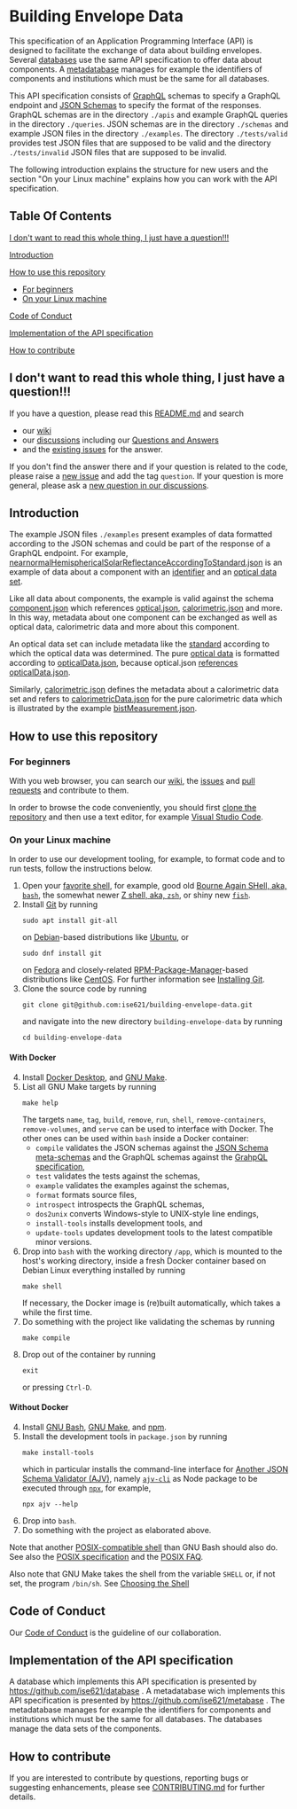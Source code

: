 # Building Envelope Data

This specification of an Application Programming Interface (API) is designed to facilitate the exchange of data about building envelopes. Several [databases](https://github.com/ise621/database) use the same API specification to offer data about components. A [metadatabase](https://github.com/ise621/metabase) manages for example the identifiers of components and institutions which must be the same for all databases.

This API specification consists of [GraphQL](https://graphql.org) schemas to specify a GraphQL endpoint and [JSON Schemas](https://json-schema.org) to specify the format of the responses.
GraphQL schemas are in the directory `./apis` and example GraphQL queries in the directory `./queries`. JSON schemas are in the directory `./schemas` and example JSON files in the directory `./examples`. The directory `./tests/valid` provides test JSON files that are supposed to be valid and the directory `./tests/invalid` JSON files that are supposed to be invalid.

The following introduction explains the structure for new users and the section "On your Linux machine" explains how you can work with the API specification.

## Table Of Contents

[I don't want to read this whole thing, I just have a question!!!](#i-dont-want-to-read-this-whole-thing-i-just-have-a-question)

[Introduction](#introduction)

[How to use this repository](#how-to-use-this-repository)

- [For beginners](#for-beginners)
- [On your Linux machine](#on-your-linux-machine)

[Code of Conduct](#code-of-conduct)

[Implementation of the API specification](#implementation-of-the-api-specification)

[How to contribute](#how-to-contribute)

## I don't want to read this whole thing, I just have a question!!!

If you have a question, please read this [README.md](https://github.com/ise621/building-envelope-data/blob/develop/README.md) and search

- our [wiki](https://github.com/ise621/building-envelope-data/wiki)
- our [discussions](https://github.com/ise621/building-envelope-data/discussions) including our [Questions and Answers](https://github.com/ise621/building-envelope-data/discussions/categories/q-a)
- and the [existing issues](https://github.com/ise621/building-envelope-data/issues)
  for the answer.

If you don't find the answer there and if your question is related to the code, please raise a [new issue](https://github.com/ise621/building-envelope-data/issues/new) and add the tag `question`. If your question is more general, please ask a [new question in our discussions](https://github.com/ise621/building-envelope-data/discussions/categories/q-a).

## Introduction

The example JSON files `./examples` present examples of data formatted according to the JSON schemas and could be part of the response of a GraphQL endpoint. For example, [nearnormalHemisphericalSolarReflectanceAccordingToStandard.json](https://github.com/ise621/building-envelope-data/blob/develop/examples/dbe/optical/nearnormalHemisphericalSolarReflectanceAccordingToStandard.json) is an example of data about a component with an [identifier](https://github.com/ise621/building-envelope-data/blob/6af9034b0964133386100d484d7bd9fdcf8e5afb/examples/dbe/optical/nearnormalHemisphericalSolarReflectanceAccordingToStandard.json#L4) and an [optical data set](https://github.com/ise621/building-envelope-data/blob/6af9034b0964133386100d484d7bd9fdcf8e5afb/examples/dbe/optical/nearnormalHemisphericalSolarReflectanceAccordingToStandard.json#L5).

Like all data about components, the example is valid against the schema [component.json](https://github.com/ise621/building-envelope-data/blob/develop/schemas/component.json) which references [optical.json](https://github.com/ise621/building-envelope-data/blob/develop/schemas/optical.json), [calorimetric.json](https://github.com/ise621/building-envelope-data/blob/develop/schemas/calorimetric.json) and more. In this way, metadata about one component can be exchanged as well as optical data, calorimetric data and more about this component.

An optical data set can include metadata like the [standard](https://github.com/ise621/building-envelope-data/blob/6af9034b0964133386100d484d7bd9fdcf8e5afb/examples/dbe/optical/nearnormalHemisphericalSolarReflectanceAccordingToStandard.json#L16) according to which the optical data was determined. The pure [optical data](https://github.com/ise621/building-envelope-data/blob/6af9034b0964133386100d484d7bd9fdcf8e5afb/examples/dbe/optical/nearnormalHemisphericalSolarReflectanceAccordingToStandard.json#L29) is formatted according to [opticalData.json](https://github.com/ise621/building-envelope-data/blob/develop/schemas/opticalData.json), because optical.json [references opticalData.json](https://github.com/ise621/building-envelope-data/blob/6af9034b0964133386100d484d7bd9fdcf8e5afb/schemas/optical.json#L65).

Similarly, [calorimetric.json](https://github.com/ise621/building-envelope-data/blob/develop/schemas/calorimetric.json) defines the metadata about a calorimetric data set and refers to [calorimetricData.json](https://github.com/ise621/building-envelope-data/blob/develop/schemas/calorimetricData.json) for the pure calorimetric data which is illustrated by the example [bistMeasurement.json](https://github.com/ise621/building-envelope-data/blob/develop/examples/dbe/calorimetric/bistMeasurement.json).

## How to use this repository

### For beginners

With you web browser, you can search our [wiki](https://github.com/ise621/building-envelope-data/wiki), the [issues](https://github.com/ise621/building-envelope-data/issues) and [pull requests](https://github.com/ise621/building-envelope-data/pulls) and contribute to them.

In order to browse the code conveniently, you should first [clone the repository](https://docs.github.com/en/free-pro-team@latest/github/creating-cloning-and-archiving-repositories/cloning-a-repository) and then use a text editor, for example [Visual Studio Code](https://code.visualstudio.com/).

### On your Linux machine

In order to use our development tooling, for example, to format code and to run tests, follow the instructions below.

1. Open your
   [favorite shell](https://www.redhat.com/sysadmin/favorite-shell),
   for example, good old
   [Bourne Again SHell, aka, `bash`](https://www.gnu.org/software/bash/),
   the somewhat newer
   [Z shell, aka, `zsh`](https://www.zsh.org/),
   or shiny new
   [`fish`](https://fishshell.com/).
2. Install [Git](https://git-scm.com/) by running
   ```shell
   sudo apt install git-all
   ```
   on
   [Debian](https://www.debian.org/)-based
   distributions like
   [Ubuntu](https://ubuntu.com/),
   or
   ```shell
   sudo dnf install git
   ```
   on
   [Fedora](https://getfedora.org/)
   and closely-related
   [RPM-Package-Manager](https://rpm.org/)-based
   distributions like
   [CentOS](https://www.centos.org/).
   For further information see
   [Installing Git](https://git-scm.com/book/en/v2/Getting-Started-Installing-Git).
3. Clone the source code by running
   ```shell
   git clone git@github.com:ise621/building-envelope-data.git
   ```
   and navigate into the new directory `building-envelope-data` by running
   ```shell
   cd building-envelope-data
   ```

#### With Docker

4. Install
   [Docker Desktop](https://www.docker.com/products/docker-desktop),
   and
   [GNU Make](https://www.gnu.org/software/make/).
5. List all GNU Make targets by running
   ```shell
   make help
   ```
   The targets `name`, `tag`, `build`, `remove`, `run`, `shell`,
   `remove-containers`, `remove-volumes`, and `serve` can be used to interface
   with Docker. The other ones can be used within `bash` inside a Docker
   container:
   - `compile` validates the JSON schemas against the
     [JSON Schema meta-schemas](https://json-schema.org/specification-links.html#draft-7)
     and the GraphQL schemas against the
     [GrahpQL specification](http://spec.graphql.org/June2018/),
   - `test` validates the tests against the schemas,
   - `example` validates the examples against the schemas,
   - `format` formats source files,
   - `introspect` introspects the GraphQL schemas,
   - `dos2unix` converts Windows-style to UNIX-style line endings,
   - `install-tools` installs development tools, and
   - `update-tools` updates development tools to the latest compatible minor
     versions.
6. Drop into `bash` with the working directory `/app`, which
   is mounted to the host's working directory, inside a fresh Docker container
   based on Debian Linux everything installed by running
   ```shell
   make shell
   ```
   If necessary, the Docker image is (re)built automatically, which takes
   a while the first time.
7. Do something with the project like validating the schemas by running
   ```shell
   make compile
   ```
8. Drop out of the container by running
   ```shell
   exit
   ```
   or pressing `Ctrl-D`.

#### Without Docker

4. Install
   [GNU Bash](https://www.gnu.org/software/bash/),
   [GNU Make](https://www.gnu.org/software/make/),
   and
   [npm](https://www.npmjs.com).
5. Install the development tools in `package.json` by running
   ```
   make install-tools
   ```
   which in particular installs the command-line interface for
   [Another JSON Schema Validator (AJV)](https://github.com/ajv-validator/ajv),
   namely
   [`ajv-cli`](https://github.com/ajv-validator/ajv-cli)
   as Node package to be executed through
   [`npx`](https://github.com/npm/npx),
   for example,
   ```
   npx ajv --help
   ```
6. Drop into `bash`.
7. Do something with the project as elaborated above.

Note that another
[POSIX-compatible shell](https://pubs.opengroup.org/onlinepubs/9699919799/utilities/V3_chap02.html#tag_18)
than GNU Bash should also do. See also the
[POSIX specification](https://pubs.opengroup.org/onlinepubs/9699919799/)
and the
[POSIX FAQ](http://www.opengroup.org/austin/papers/posix_faq.html).

Also note that GNU Make takes the shell from the variable `SHELL` or, if not
set, the program `/bin/sh`. See
[Choosing the Shell](https://www.gnu.org/software/make/manual/html_node/Choosing-the-Shell.html)

## Code of Conduct

Our [Code of Conduct](https://github.com/ise621/building-envelope-data/blob/develop/CODE_OF_CONDUCT.md) is the guideline of our collaboration.

## Implementation of the API specification

A database which implements this API specification is presented by https://github.com/ise621/database . A metadatabase wich implements this API specification is presented by https://github.com/ise621/metabase . The metadatabase manages for example the identifiers for components and institutions which must be the same for all databases. The databases manage the data sets of the components.

## How to contribute

If you are interested to contribute by questions, reporting bugs or suggesting enhancements, please see [CONTRIBUTING.md](https://github.com/ise621/building-envelope-data/blob/develop/CONTRIBUTING.md) for further details.
